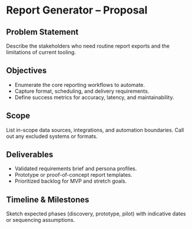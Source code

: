 # Report Generator – Proposal

## Problem Statement
Describe the stakeholders who need routine report exports and the limitations of current tooling.

## Objectives
- Enumerate the core reporting workflows to automate.
- Capture format, scheduling, and delivery requirements.
- Define success metrics for accuracy, latency, and maintainability.

## Scope
List in-scope data sources, integrations, and automation boundaries. Call out any excluded systems or formats.

## Deliverables
- Validated requirements brief and persona profiles.
- Prototype or proof-of-concept report templates.
- Prioritized backlog for MVP and stretch goals.

## Timeline & Milestones
Sketch expected phases (discovery, prototype, pilot) with indicative dates or sequencing assumptions.
